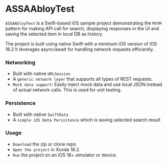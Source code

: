 # ASSAAbloyTest


`ASSAAbloyTest` is a Swift-based iOS sample project demonstrating the `MVVM` pattern for making API call for search, displaying responses in the UI and saving the selected item in local DB as history.

The project is built using native Swift with a minimum iOS version of iOS 18.2 It leverages async/await for handling network requests efficiently.


### Networking
* Built with native `URLSession` 
* A `generic network layer` that supports all types of REST requests.
* `Mock data support`: Easily inject mock data and use local JSON instead of actual network calls. This is used for unit testing.

### Persistence
* Built with native `SwiftData` 
* A `simple iOS Data Persistence` which is saving selected search result

### Usage
* `Download` the zip or clone repo
* `Open the project` in Xcode 16.2.
* `Run` the project on an iOS 18+ simulator or device.
